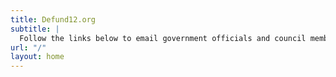 ```yaml
---
title: Defund12.org
subtitle: |
  Follow the links below to email government officials and council members to reallocate egregious police budgets towards education, social services, and dismantling racial inequality.
url: "/"
layout: home
---
```

